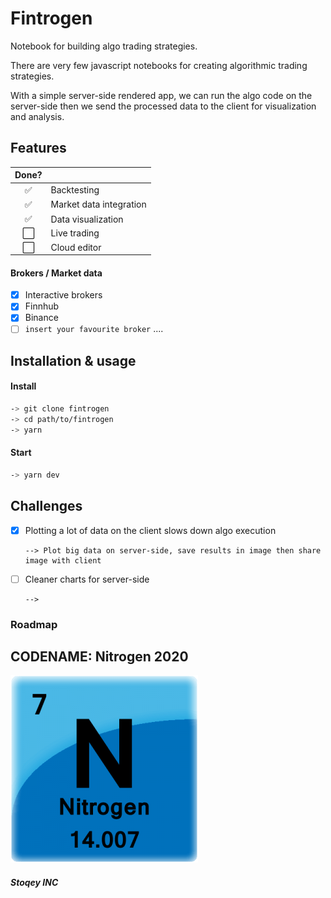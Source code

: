 # Fintrogen
Notebook for building algo trading strategies.



There are very few javascript notebooks for creating algorithmic trading strategies.


With a simple server-side rendered app, we can run the algo code on the server-side then we send the processed data to the client for visualization and analysis.

## Features

| Done? |                         |
| :---: | ----------------------- |
|   ✅   | Backtesting             |
|   ✅   | Market data integration |
|   ✅   | Data visualization      |
|   ⬜️   | Live trading            |
|   ⬜️   | Cloud editor            |


#### Brokers / Market data
- [x] Interactive brokers
- [x] Finnhub
- [x] Binance
- [ ] `insert your favourite broker` ....

## Installation & usage

#### Install
```bash
-> git clone fintrogen
-> cd path/to/fintrogen
-> yarn  
```

#### Start
```bash
-> yarn dev
```


## Challenges
- [x] Plotting a lot of data on the client slows down algo execution
  ```
  --> Plot big data on server-side, save results in image then share image with client
  ```
- [ ] Cleaner charts for server-side
  ```
  -->
  ```


### Roadmap


## CODENAME: Nitrogen 2020
![Nitrogen](./docs/nitrogen.png)

##### Stoqey INC

  